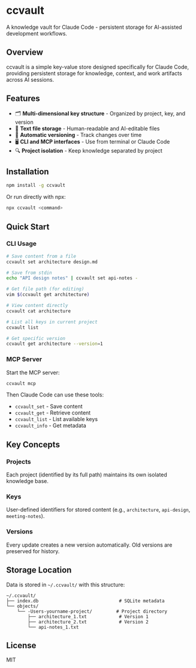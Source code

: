 # ccvault

A knowledge vault for Claude Code - persistent storage for AI-assisted development workflows.

## Overview

ccvault is a simple key-value store designed specifically for Claude Code, providing persistent storage for knowledge, context, and work artifacts across AI sessions.

## Features

- 🗂️ **Multi-dimensional key structure** - Organized by project, key, and version
- 📝 **Text file storage** - Human-readable and AI-editable files
- 🔄 **Automatic versioning** - Track changes over time
- 🖥️ **CLI and MCP interfaces** - Use from terminal or Claude Code
- 🔍 **Project isolation** - Keep knowledge separated by project

## Installation

```bash
npm install -g ccvault
```

Or run directly with npx:

```bash
npx ccvault <command>
```

## Quick Start

### CLI Usage

```bash
# Save content from a file
ccvault set architecture design.md

# Save from stdin
echo "API design notes" | ccvault set api-notes -

# Get file path (for editing)
vim $(ccvault get architecture)

# View content directly
ccvault cat architecture

# List all keys in current project
ccvault list

# Get specific version
ccvault get architecture --version=1
```

### MCP Server

Start the MCP server:

```bash
ccvault mcp
```

Then Claude Code can use these tools:

- `ccvault_set` - Save content
- `ccvault_get` - Retrieve content
- `ccvault_list` - List available keys
- `ccvault_info` - Get metadata

## Key Concepts

### Projects

Each project (identified by its full path) maintains its own isolated knowledge base.

### Keys

User-defined identifiers for stored content (e.g., `architecture`, `api-design`, `meeting-notes`).

### Versions

Every update creates a new version automatically. Old versions are preserved for history.

## Storage Location

Data is stored in `~/.ccvault/` with this structure:

```text
~/.ccvault/
├── index.db                              # SQLite metadata
└── objects/
    └── -Users-yourname-project/         # Project directory
        ├── architecture_1.txt            # Version 1
        ├── architecture_2.txt            # Version 2
        └── api-notes_1.txt
```

## License

MIT
